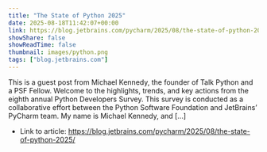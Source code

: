 ```yaml
---
title: "The State of Python 2025"
date: 2025-08-18T11:42:07+00:00
link: https://blog.jetbrains.com/pycharm/2025/08/the-state-of-python-2025/
showShare: false
showReadTime: false
thumbnail: images/python.png
tags: ["blog.jetbrains.com"]
---
```

This is a guest post from Michael Kennedy, the founder of Talk Python and a PSF Fellow. Welcome to the highlights, trends, and key actions from the eighth annual Python Developers Survey. This survey is conducted as a collaborative effort between the Python Software Foundation and JetBrains’ PyCharm team. My name is Michael Kennedy, and […]

- Link to article: https://blog.jetbrains.com/pycharm/2025/08/the-state-of-python-2025/